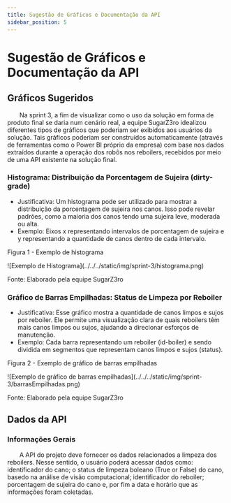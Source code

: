 ```yaml
---
title: Sugestão de Gráficos e Documentação da API
sidebar_position: 5
---
```


# Sugestão de Gráficos e Documentação da API

## Gráficos Sugeridos

&emsp;&emsp;Na sprint 3, a fim de visualizar como o uso da solução em forma de produto final se daria num cenário real, a equipe SugarZ3ro idealizou diferentes tipos de gráficos que poderiam ser exibidos aos usuários da solução. Tais gráficos poderiam ser construídos automaticamente (através de ferramentas como o Power BI próprio da empresa) com base nos dados extraídos durante a operação dos robôs nos reboilers, recebidos por meio de uma API existente na solução final.

### Histograma: Distribuição da Porcentagem de Sujeira (dirty-grade)

- Justificativa: Um histograma pode ser utilizado para mostrar a distribuição da porcentagem de sujeira nos canos. Isso pode revelar padrões, como a maioria dos canos tendo uma sujeira leve, moderada ou alta.
- Exemplo: Eixos x representando intervalos de porcentagem de sujeira e y representando a quantidade de canos dentro de cada intervalo.

<p style={{textAlign: 'center'}}>Figura 1 - Exemplo de histograma</p>

<div style={{textAlign: 'center'}}>
    ![Exemplo de Histograma](../../../static/img/sprint-3/histograma.png)
</div>

<p style={{textAlign: 'center'}}>Fonte: Elaborado pela equipe SugarZ3ro</p>

### Gráfico de Barras Empilhadas: Status de Limpeza por Reboiler

- Justificativa: Esse gráfico mostra a quantidade de canos limpos e sujos por reboiler. Ele permite uma visualização clara de quais reboilers têm mais canos limpos ou sujos, ajudando a direcionar esforços de manutenção.
- Exemplo: Cada barra representando um reboiler (id-boiler) e sendo dividida em segmentos que representam canos limpos e sujos (status).

<p style={{textAlign: 'center'}}>Figura 2 - Exemplo de gráfico de barras empilhadas</p>

<div style={{textAlign: 'center'}}>
    ![Exemplo de gráfico de barras empilhadas](../../../static/img/sprint-3/barrasEmpilhadas.png)
</div>

<p style={{textAlign: 'center'}}>Fonte: Elaborado pela equipe SugarZ3ro</p>

## Dados da API

### Informações Gerais

&emsp;&emsp;A API do projeto deve fornecer os dados relacionados a limpeza dos reboilers. Nesse sentido, o usuário poderá acessar dados como: identificador do cano; o status de limpeza boleano (True or False) do cano, basedo na análise de visão computacional; identificador do reboiler; porcentagem de sujeira do cano e, por fim a data e horário que as informações foram coletadas.